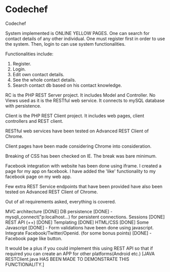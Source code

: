 # Codechef
Codechef

System implemented is ONLINE YELLOW PAGES.
One can search for contact details of any other individual.
One must register first in order to use the system.
Then, login to can use system functionalities.

Functionalities include:
1) Register.
2) Login.
1) Edit own contact details.
2) See the whole contact details.
3) Search contact db based on his contact knowledge.

RC is the PHP REST Server project. It includes Model and Controller. No Views used as it is the RESTful web service.
It connects to mySQL database with persistence.

Client is the PHP REST Client project. It includes web pages, client controllers and REST client.

RESTful web services have been tested on Advanced REST Client of Chrome.

Client pages have been made considering Chrome into consideration.

Breaking of CSS has been checked on IE. The break was bare minimum.

Facebook integration with website has been done using iframe.
I created a page for my app on facebook. I have added the 'like' functionality to my facebook page on my web app.

Few extra REST Service endpoints that have been provided have also been tested on Advanced REST Client of Chrome.

Out of all requirements asked, everything is covered.

MVC architecture [DONE]
DB persistence [DONE] - mysqli_connect("p:localhost...) for persistent connections.
Sessions [DONE]
REST API (++) [DONE]
Templating [DONE]
HTML/CSS [DONE]
Some Javascript [DONE] - Form validations have been done using javascript.
Integrate Facebook/Twitter/Openid. (for some bonus points) [DONE] - Facebook page like button.

It would be a plus if you could implement this using REST API so that if required you can create an APP for other platforms(Android etc.)
[JAVA RESTClient.java HAS BEEN MADE TO DEMONSTRATE THIS FUNCTIONALITY.]
